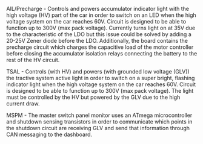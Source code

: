 AIL/Precharge - Controls and powers accumulator indicator light with the high voltage (HV) part of the car in order to switch on an LED when the high voltage system on the car reaches 60V. Circuit is designed to be able to function up to 300V (max pack voltage). Currently turns light on at 35V due to the characteristic of the LDO but this issue could be solved by adding a 20-25V Zener diode before the LDO. Additionally, the board contains the precharge circuit which charges the capacitive load of the motor controller before closing the accumulator isolation relays connecting the battery to the rest of the HV circuit.

TSAL - Controls (with HV) and powers (with grounded low voltage (GLV)) the tractive system active light in order to switch on a super bright, flashing indicator light when the high voltage system on the car reaches 60V. Circuit is designed to be able to function up to 300V (max pack voltage). The light must be controlled by the HV but powered by the GLV due to the high current draw.

MSPM - The master switch panel monitor uses an ATmega microcontroller and shutdown sensing transistors in order to communicate which points in the shutdown circuit are receiving GLV and send that information through CAN messaging to the dashboard.